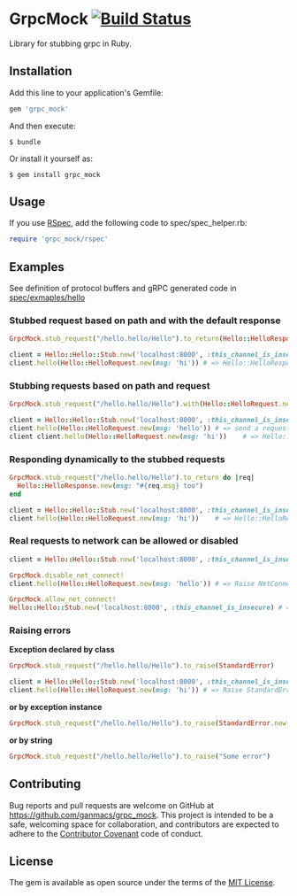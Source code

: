 # GrpcMock [![Build Status](https://travis-ci.org/ganmacs/grpc_mock.svg?branch=master)](https://travis-ci.org/ganmacs/grpc_mock)

Library for stubbing grpc in Ruby.

## Installation

Add this line to your application's Gemfile:

```ruby
gem 'grpc_mock'
```

And then execute:

    $ bundle

Or install it yourself as:

    $ gem install grpc_mock

## Usage

If you use [RSpec](https://github.com/rspec/rspec), add the following code to spec/spec_helper.rb:

```ruby
require 'grpc_mock/rspec'
```

## Examples

See definition of protocol buffers and gRPC generated code in [spec/exmaples/hello](https://github.com/ganmacs/grpc_mock/tree/master/spec/examples/hello)

### Stubbed request based on path and with the default response

```ruby
GrpcMock.stub_request("/hello.hello/Hello").to_return(Hello::HelloResponse.new(msg: 'test'))

client = Hello::Hello::Stub.new('localhost:8000', :this_channel_is_insecure)
client.hello(Hello::HelloRequest.new(msg: 'hi')) # => Hello::HelloResponse.new(msg: 'test')
```

### Stubbing requests based on path and request

```ruby
GrpcMock.stub_request("/hello.hello/Hello").with(Hello::HelloRequest.new(msg: 'hi')).to_return(Hello::HelloResponse.new(msg: 'test'))

client = Hello::Hello::Stub.new('localhost:8000', :this_channel_is_insecure)
client.hello(Hello::HelloRequest.new(msg: 'hello')) # => send a request to server
client client.hello(Hello::HelloRequest.new(msg: 'hi'))    # => Hello::HelloResponse.new(msg: 'test') (without any requests to server)
```

### Responding dynamically to the stubbed requests

```ruby
GrpcMock.stub_request("/hello.hello/Hello").to_return do |req|
  Hello::HelloResponse.new(msg: "#{req.msg} too")
end

client = Hello::Hello::Stub.new('localhost:8000', :this_channel_is_insecure)
client.hello(Hello::HelloRequest.new(msg: 'hi'))    # => Hello::HelloResponse.new(msg: 'hi too')
```

### Real requests to network can be allowed or disabled

```ruby
client = Hello::Hello::Stub.new('localhost:8000', :this_channel_is_insecure)

GrpcMock.disable_net_connect!
client.hello(Hello::HelloRequest.new(msg: 'hello')) # => Raise NetConnectNotAllowedError error

GrpcMock.allow_net_connect!
Hello::Hello::Stub.new('localhost:8000', :this_channel_is_insecure) # => send a request to server
```

### Raising errors

**Exception declared by class**

```ruby
GrpcMock.stub_request("/hello.hello/Hello").to_raise(StandardError)

client = Hello::Hello::Stub.new('localhost:8000', :this_channel_is_insecure)
client.hello(Hello::HelloRequest.new(msg: 'hi')) # => Raise StandardError
```

**or by exception instance**

```ruby
GrpcMock.stub_request("/hello.hello/Hello").to_raise(StandardError.new("Some error"))
```

**or by string**

```ruby
GrpcMock.stub_request("/hello.hello/Hello").to_raise("Some error")
```

## Contributing

Bug reports and pull requests are welcome on GitHub at https://github.com/ganmacs/grpc_mock. This project is intended to be a safe, welcoming space for collaboration, and contributors are expected to adhere to the [Contributor Covenant](http://contributor-covenant.org) code of conduct.

## License

The gem is available as open source under the terms of the [MIT License](https://opensource.org/licenses/MIT).

